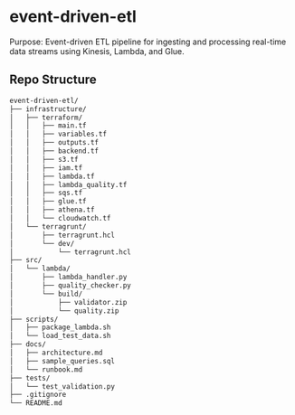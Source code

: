 # event-driven-etl

Purpose: Event-driven ETL pipeline for ingesting and processing real-time data streams using Kinesis, Lambda, and Glue.

## Repo Structure

```sh
event-driven-etl/
├── infrastructure/
│   ├── terraform/
│   │   ├── main.tf
│   │   ├── variables.tf
│   │   ├── outputs.tf
│   │   ├── backend.tf
│   │   ├── s3.tf
│   │   ├── iam.tf
│   │   ├── lambda.tf
│   │   ├── lambda_quality.tf
│   │   ├── sqs.tf
│   │   ├── glue.tf
│   │   ├── athena.tf
│   │   └── cloudwatch.tf
│   └── terragrunt/
│       ├── terragrunt.hcl
│       └── dev/
│           └── terragrunt.hcl
├── src/
│   └── lambda/
│       ├── lambda_handler.py
│       ├── quality_checker.py
│       └── build/
│           ├── validator.zip
│           └── quality.zip
├── scripts/
│   ├── package_lambda.sh
│   └── load_test_data.sh
├── docs/
│   ├── architecture.md
│   ├── sample_queries.sql
│   └── runbook.md
├── tests/
│   └── test_validation.py
├── .gitignore
└── README.md
```
